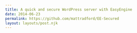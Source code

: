 ```yaml
---
title: A quick and secure WordPress server with EasyEngine
date: 2014-06-23
permalink: https://github.com/mattradford/EE-Secured
layout: layouts/post.njk
---
```

